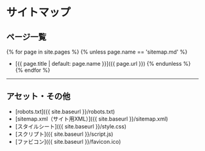 # サイトマップ

## ページ一覧

{% for page in site.pages %}
{% unless page.name == 'sitemap.md' %}
- [{{ page.title | default: page.name }}]({{ page.url }})
{% endunless %}
{% endfor %}

---
## アセット・その他
- [robots.txt]({{ site.baseurl }}/robots.txt)
- [sitemap.xml（サイト用XML）]({{ site.baseurl }}/sitemap.xml)
- [スタイルシート]({{ site.baseurl }}/style.css)
- [スクリプト]({{ site.baseurl }}/script.js)
- [ファビコン]({{ site.baseurl }}/favicon.ico)